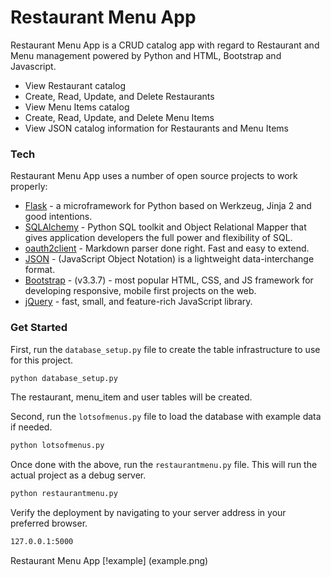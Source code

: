 # Restaurant Menu App

Restaurant Menu App is a CRUD catalog app with regard to Restaurant and Menu management powered by Python and HTML, Bootstrap and Javascript.

  - View Restaurant catalog
  - Create, Read, Update, and Delete Restaurants 
  - View Menu Items catalog
  - Create, Read, Update, and Delete Menu Items 
  - View JSON catalog information for Restaurants and Menu Items

### Tech

Restaurant Menu App uses a number of open source projects to work properly:

* [Flask](http://flask.pocoo.org/) - a microframework for Python based on Werkzeug, Jinja 2 and good intentions.
* [SQLAlchemy](https://www.sqlalchemy.org/) - Python SQL toolkit and Object Relational Mapper that gives application developers the full power and flexibility of SQL.
* [oauth2client](https://oauth2client.readthedocs.io/en/latest/) - Markdown parser done right. Fast and easy to extend.
* [JSON](https://www.json.org/) - (JavaScript Object Notation) is a lightweight data-interchange format. 
* [Bootstrap](https://getbootstrap.com/docs/3.3/) - (v3.3.7) - most popular HTML, CSS, and JS framework for developing responsive, mobile first projects on the web.
* [jQuery](https://jquery.com/) - fast, small, and feature-rich JavaScript library.

### Get Started
First, run the `database_setup.py` file to create the table infrastructure to use for this project.  
```sh
python database_setup.py
```
The restaurant, menu_item and user tables will be created.

Second, run the `lotsofmenus.py` file to load the database with example data if needed.
```sh
python lotsofmenus.py
```

Once done with the above, run the `restaurantmenu.py` file.  This will run the actual project as a debug server.

```sh
python restaurantmenu.py
```

Verify the deployment by navigating to your server address in your preferred browser.

```sh
127.0.0.1:5000
```

Restaurant Menu App [!example] (example.png)

